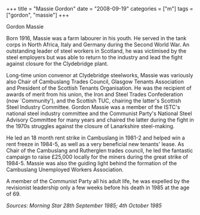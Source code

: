+++
title = "Massie Gordon"
date = "2008-09-19"
categories = ["m"]
tags = ["gordon", "massie"]
+++

Gordon Massie

Born 1916, Massie was a farm labourer in his youth. He served in the tank corps in North Africa, Italy and Germany during the Second World War. An outstanding leader of steel workers in Scotland, he was victimised by the steel employers but was able to return to the industry and lead the fight against closure for the Clydebridge plant.

Long-time union convenor at Clydebridge steelworks, Massie was variously also Chair of Cambuslang Trades Council, Glasgow Tenants Association and President of the Scottish Tenants Organisation. He was the recipient of awards of merit from his union, the Iron and Steel Trades Confederation (now \`Community'), and the Scottish TUC, chairing the latter's Scottish Steel Industry Committee. Gordon Massie was a member of the ISTC's national steel industry committee and the Communist Party's National Steel Advisory Committee for many years and chaired the latter during the fight in the 1970s struggles against the closure of Lanarkshire steel-making.

He led an 18 month rent strike in Cambuslang in 1981-2 and helped win a rent freeze in 1984-5, as well as a very beneficial new tenants' lease. As Chair of the Cambuslang and Rutherglen trades council, he led the fantastic campaign to raise £25,000 locally for the miners during the great strike of 1984-5. Massie was also the guiding light behind the formation of the Cambuslang Unemployed Workers Association.

A member of the Communist Party all his adult life, he was expelled by the revisionist leadership only a few weeks before his death in 1985 at the age of 69.

_Sources: Morning Star 28th September 1985; 4th October 1985_
